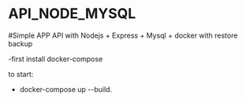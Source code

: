 # API_NODE_MYSQL


#Simple APP API with  Nodejs + Express + Mysql + docker with restore backup 


-first install docker-compose

to start:

- docker-compose up --build.





